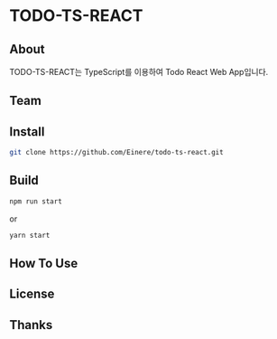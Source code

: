 # TODO-TS-REACT

## About
TODO-TS-REACT는 TypeScript를 이용하여 Todo React Web App입니다. 

## Team


## Install

```bash
git clone https://github.com/Einere/todo-ts-react.git
```

## Build

```bash
npm run start
```
or
```bash
yarn start
```

## How To Use

## License

## Thanks


